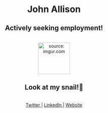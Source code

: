<div align="center">
  <h1>
    John Allison
  </h1>
  <h2>
    Actively seeking employment!
  </h2>

  <br>
  <a href="https://imgur.com/Fcwvi9w">
    <img src="https://i.imgur.com/Fcwvi9w.jpg" width="100vw" title="source: imgur.com" />
  </a>
  <h2>
    Look at my snail!🐌
  </h2>

  <br>
  <a href="https://twitter.com/JohnAllis0n">
    Twitter
  </a>
  |
  <a href="https://www.linkedin.com/in/johnallison-/">
    LinkedIn
  </a>
  |
  <a href="https://jallson.co.uk">
    Website
  </a>
</div>

